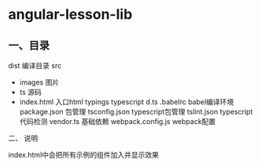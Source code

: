 # angular-lesson-lib

## 一、目录
dist 编译目录
src
 - images      图片
 - ts          源码
 - index.html  入口html
typings typescript d.ts
.babelrc babel编译环境
package.json 包管理
tsconfig.json typescript包管理
tslint.json typescript代码检测
vendor.ts 基础依赖
webpack.config.js  webpack配置

二、 说明

index.html中会把所有示例的组件加入并显示效果


